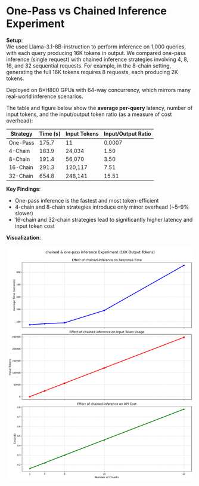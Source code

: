 # One-Pass vs Chained Inference Experiment

**Setup**:  
We used Llama-3.1-8B-instruction to perform inference on 1,000 queries, with each query producing 16K tokens in output. We compared one-pass inference (single request) with chained inference strategies involving 4, 8, 16, and 32 sequential requests. For example, in the 8-chain setting, generating the full 16K tokens requires 8 requests, each producing 2K tokens.  

Deployed on 8×H800 GPUs with 64-way concurrency, which mirrors many real-world inference scenarios.

The table and figure below show the **average per-query** latency, number of input tokens, and the input/output token ratio (as a measure of cost overhead):

| Strategy  | Time (s) | Input Tokens | Input/Output Ratio |
|-----------|----------|---------------|---------------------|
| One-Pass  | 175.7    | 11            | 0.0007              |
| 4-Chain   | 183.9    | 24,034        | 1.50                |
| 8-Chain   | 191.4    | 56,070        | 3.50                |
| 16-Chain  | 291.3    | 120,117       | 7.51                |
| 32-Chain  | 654.8    | 248,141       | 15.51               |

**Key Findings**:
- One-pass inference is the fastest and most token-efficient
- 4-chain and 8-chain strategies introduce only minor overhead (~5–9% slower)
- 16-chain and 32-chain strategies lead to significantly higher latency and input token cost

**Visualization**:

![chunking_experiment_results.png](chunking_experiment_results.png)
